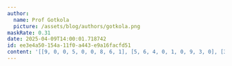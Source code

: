 ```yaml
---
author:
  name: Prof Gotkola
  picture: /assets/blog/authors/gotkola.png
maskRate: 0.31
date: 2025-04-09T14:00:01.718742
id: ee3e4a50-154a-11f0-a443-e9a16facfd51
content: '[[9, 0, 0, 5, 0, 0, 8, 6, 1], [5, 6, 4, 0, 1, 0, 9, 3, 0], [3, 1, 8, 0, 9, 6, 0, 4, 2], [0, 9, 6, 8, 5, 0, 3, 7, 0], [7, 4, 5, 3, 6, 9, 1, 2, 8], [1, 8, 3, 4, 7, 0, 6, 0, 5], [8, 5, 2, 0, 4, 3, 7, 0, 0], [0, 0, 9, 1, 2, 0, 4, 0, 3], [4, 0, 0, 0, 8, 7, 2, 5, 0]]'
---
```

